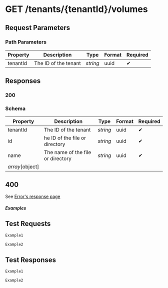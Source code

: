 # **GET**   /tenants/{tenantId}/volumes

## __Request Parameters__

### Path Parameters

   | Property | Description          | Type     | Format | Required |
   | -------- | -------------------- | -------- | ------ | ----------- |
   | tenantId | The ID of the tenant | _string_ | uuid   | ✔           |

## __Responses__

### __200__

### Schema

| Property        | Description                       | Type     | Format | Required |
| --------------- | --------------------------------- | -------- | ------ | ----------- |
| tenantId        | The ID of the tenant              | _string_ | uuid   | ✔           |
| id              | he ID of the file or directory    | _string_ | uuid   | ✔           |
| name            | The name of the file or directory | _string_ | uuid   | ✔           |
| _array_[object] |                                   |          |        |             |

## 400

See [Error's response page](errors.md)

##### Examples

## __Test Requests__

```bash 
Example1
```

```csharp
Example2
```

## __Test Responses__

```bash 
Example1
```

```csharp
Example2
```
